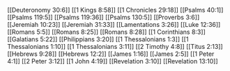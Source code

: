 [[Deuteronomy 30:6]]
[[1 Kings 8:58]]
[[1 Chronicles 29:18]]
[[Psalms 40:1]]
[[Psalms 119:5]]
[[Psalms 119:36]]
[[Psalms 130:5]]
[[Proverbs 3:6]]
[[Jeremiah 10:23]]
[[Jeremiah 31:33]]
[[Lamentations 3:26]]
[[Luke 12:36]]
[[Romans 5:5]]
[[Romans 8:25]]
[[Romans 8:28]]
[[1 Corinthians 8:3]]
[[Galatians 5:22]]
[[Philippians 3:20]]
[[1 Thessalonians 1:3]]
[[1 Thessalonians 1:10]]
[[1 Thessalonians 3:11]]
[[2 Timothy 4:8]]
[[Titus 2:13]]
[[Hebrews 9:28]]
[[Hebrews 12:2]]
[[James 1:16]]
[[James 2:5]]
[[1 Peter 4:1]]
[[2 Peter 3:12]]
[[1 John 4:19]]
[[Revelation 3:10]]
[[Revelation 13:10]]
